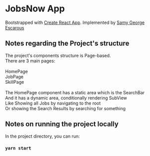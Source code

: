 # JobsNow App

Bootstrapped with [Create React App](https://github.com/facebook/create-react-app).
Implemented by [Samy George Escarous](https://github.com/samyiskarous)

## Notes regarding the Project's structure

The project's components structure is Page-based.\
There are 3 main pages:\
\
HomePage\
JobPage\
SkillPage\
\
The HomePage component has a static area which is the SearchBar\
And it has a dynamic area, conditionally rendering SubView\
Like Showing all Jobs by navigating to the root \
Or showing the Search Results by searching for something

## Notes on running the project locally

In the project directory, you can run:

### `yarn start`

